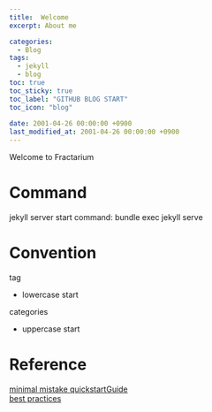 ```yaml
---
title:  Welcome
excerpt: About me

categories:
  - Blog
tags:
  - jekyll
  - blog
toc: true
toc_sticky: true
toc_label: "GITHUB BLOG START"
toc_icon: "blog"
 
date: 2001-04-26 00:00:00 +0900
last_modified_at: 2001-04-26 00:00:00 +0900
---
```


Welcome to Fractarium  

# Command
jekyll server start command: bundle exec jekyll serve

# Convention
tag
 - lowercase start

categories
 - uppercase start

# Reference
[minimal mistake quickstartGuide](https://mmistakes.github.io/minimal-mistakes/collection-archive/)  
[best practices](https://github.com/eona1301/eona1301.github.io)